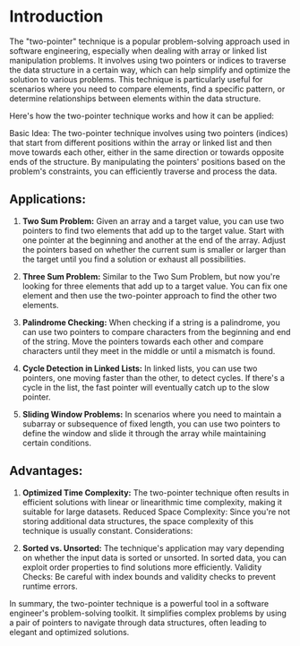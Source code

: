  # Introduction
The "two-pointer" technique is a popular problem-solving approach used in software engineering, especially when dealing with array or linked list manipulation problems. It involves using two pointers or indices to traverse the data structure in a certain way, which can help simplify and optimize the solution to various problems. This technique is particularly useful for scenarios where you need to compare elements, find a specific pattern, or determine relationships between elements within the data structure.

Here's how the two-pointer technique works and how it can be applied:

Basic Idea: The two-pointer technique involves using two pointers (indices) that start from different positions within the array or linked list and then move towards each other, either in the same direction or towards opposite ends of the structure. By manipulating the pointers' positions based on the problem's constraints, you can efficiently traverse and process the data.

## Applications:

1. **Two Sum Problem:** Given an array and a target value, you can use two pointers to find two elements that add up to the target value. Start with one pointer at the beginning and another at the end of the array. Adjust the pointers based on whether the current sum is smaller or larger than the target until you find a solution or exhaust all possibilities.

2. **Three Sum Problem:** Similar to the Two Sum Problem, but now you're looking for three elements that add up to a target value. You can fix one element and then use the two-pointer approach to find the other two elements.

3. **Palindrome Checking:** When checking if a string is a palindrome, you can use two pointers to compare characters from the beginning and end of the string. Move the pointers towards each other and compare characters until they meet in the middle or until a mismatch is found.

4. **Cycle Detection in Linked Lists:** In linked lists, you can use two pointers, one moving faster than the other, to detect cycles. If there's a cycle in the list, the fast pointer will eventually catch up to the slow pointer.

5. **Sliding Window Problems:** In scenarios where you need to maintain a subarray or subsequence of fixed length, you can use two pointers to define the window and slide it through the array while maintaining certain conditions.

## Advantages:

1. **Optimized Time Complexity:** The two-pointer technique often results in efficient solutions with linear or linearithmic time complexity, making it suitable for large datasets.
Reduced Space Complexity: Since you're not storing additional data structures, the space complexity of this technique is usually constant.
Considerations:

2. **Sorted vs. Unsorted:** The technique's application may vary depending on whether the input data is sorted or unsorted. In sorted data, you can exploit order properties to find solutions more efficiently.
Validity Checks: Be careful with index bounds and validity checks to prevent runtime errors.

In summary, the two-pointer technique is a powerful tool in a software engineer's problem-solving toolkit. It simplifies complex problems by using a pair of pointers to navigate through data structures, often leading to elegant and optimized solutions.